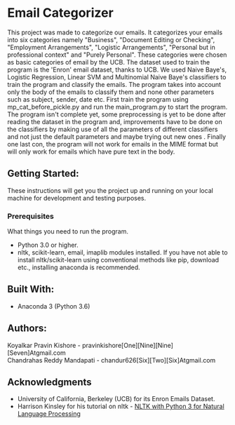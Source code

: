 # Email Categorizer
This project was made to categorize our emails. It categorizes your emails into six categories namely "Business",
"Document Editing or Checking", "Employment Arrangements", "Logistic Arrangements", "Personal but in professional context"
and "Purely Personal". These categories were chosen as basic categories of email by the UCB. The dataset used to train
the program is the 'Enron' email dataset, thanks to UCB. We used Naive Baye's, Logistic Regression, Linear SVM and Multinomial
Naive Baye's classifiers to train the program and classify the emails. The program takes into account only the body of
the emails to classify them and none other parameters such as subject, sender, date etc. First train the program using mp_cat_before_pickle.py and run the main_program.py to start the program. The program isn't complete yet, some preprocessing is yet to be done after reading the dataset in the program and, improvements have to be done on the classifiers by making use of all the parameters of different classifiers and not just the default parameters and maybe trying out new ones . Finally one last con, the program will
not work for emails in the MIME format but will only work for emails which have pure text in the body.

## Getting Started:
These instructions will get you the project up and running on your local machine for development and testing purposes.

### Prerequisites
What things you need to run the program.
* Python 3.0 or higher.
* nltk, scikit-learn, email, imaplib modules installed. If you have not able to install nltk/scikit-learn using conventional methods like pip, download etc., installing anaconda is recommended.

## Built With:
* Anaconda 3 (Python 3.6)

## Authors:
Koyalkar Pravin Kishore - pravinkishore[One][Nine][Nine][Seven]Atgmail.com <br />
Chandrahas Reddy Mandapati - chandur626[Six][Two][Six]Atgmail.com

## Acknowledgments
* University of California, Berkeley (UCB) for its Enron Emails Dataset.
* Harrison Kinsley for his tutorial on nltk - [NLTK with Python 3 for Natural Language Processing](https://www.youtube.com/watch?v=FLZvOKSCkxY&list=PLQVvvaa0QuDf2JswnfiGkliBInZnIC4HL)
